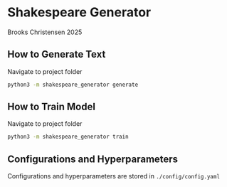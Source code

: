 # Shakespeare Generator

Brooks Christensen 2025

## How to Generate Text

Navigate to project folder

```bash
python3 -m shakespeare_generator generate
```

## How to Train Model

Navigate to project folder

```bash
python3 -m shakespeare_generator train
```

## Configurations and Hyperparameters

Configurations and hyperparameters are stored in `./config/config.yaml`
